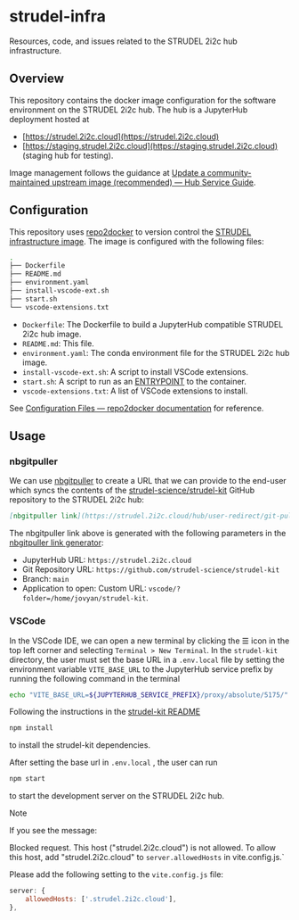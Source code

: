 # strudel-infra

Resources, code, and issues related to the STRUDEL 2i2c hub infrastructure.

## Overview

This repository contains the docker image configuration for the software environment on the STRUDEL 2i2c hub. The hub is a JupyterHub deployment hosted at

- [https://strudel.2i2c.cloud](https://strudel.2i2c.cloud)
- [https://staging.strudel.2i2c.cloud](https://staging.strudel.2i2c.cloud) (staging hub for testing).

Image management follows the guidance at [Update a community-maintained upstream image (recommended) — Hub Service Guide](https://docs.2i2c.org/admin/howto/environment/update-community-image/).

## Configuration

This repository uses [repo2docker](https://repo2docker.readthedocs.io/en/latest/index.html) to version control the [STRUDEL infrastructure image](https://quay.io/repository/strudel/infrastructure-image). The image is configured with the following files:

```bash
.
├── Dockerfile
├── README.md
├── environment.yaml
├── install-vscode-ext.sh
├── start.sh
└── vscode-extensions.txt
```

- `Dockerfile`: The Dockerfile to build a JupyterHub compatible STRUDEL 2i2c hub image.
- `README.md`: This file.
- `environment.yaml`: The conda environment file for the STRUDEL 2i2c hub image.
- `install-vscode-ext.sh`: A script to install VSCode extensions.
- `start.sh`: A script to run as an [ENTRYPOINT](https://docs.docker.com/engine/reference/builder/#entrypoint) to the container.
- `vscode-extensions.txt`: A list of VSCode extensions to install.

See [Configuration Files — repo2docker documentation](https://repo2docker.readthedocs.io/en/latest/config_files.html) for reference.

## Usage

### nbgitpuller

We can use [nbgitpuller](https://nbgitpuller.readthedocs.io/en/latest/) to create a URL that we can provide to the end-user which syncs the contents of the [strudel-science/strudel-kit](https://github.com/strudel-science/strudel-kit) GitHub repository to the STRUDEL 2i2c hub:

```markdown
[nbgitpuller link](https://strudel.2i2c.cloud/hub/user-redirect/git-pull?repo=https%3A%2F%2Fgithub.com%2Fstrudel-science%2Fstrudel-kit&urlpath=vscode%2F%3Ffolder%3D%2Fhome%2Fjovyan%2Fstrudel-kit&branch=main)
```

The nbgitpuller link above is generated with the following parameters in the [nbgitpuller link generator](https://nbgitpuller.readthedocs.io/en/latest/link.html):

- JupyterHub URL: `https://strudel.2i2c.cloud`
- Git Repository URL: `https://github.com/strudel-science/strudel-kit`
- Branch: `main`
- Application to open: Custom URL: `vscode/?folder=/home/jovyan/strudel-kit`.

### VSCode

In the VSCode IDE, we can open a new terminal by clicking the ☰ icon in the top left corner and selecting `Terminal > New Terminal`. In the `strudel-kit` directory, the user must set the base URL in a  `.env.local` file by setting the environment variable `VITE_BASE_URL` to the JupyterHub service prefix by running the following command in the terminal

```bash
echo "VITE_BASE_URL=${JUPYTERHUB_SERVICE_PREFIX}/proxy/absolute/5175/" > .env.local.
```

Following the instructions in the [strudel-kit README](https://github.com/strudel-science/strudel-kit/blob/main/README.md)

```bash
npm install
```

to install the strudel-kit dependencies.

After setting the base url in `.env.local` , the user can run

```bash
npm start
```

to start the development server on the STRUDEL 2i2c hub.

>[!note]
> If you see the message:
>
> Blocked request. This host ("strudel.2i2c.cloud") is not allowed. To allow this host, add "strudel.2i2c.cloud" to `server.allowedHosts` in vite.config.js.`
>
> Please add the following setting to the `vite.config.js` file:
>
> ```javascript
> server: {
>     allowedHosts: ['.strudel.2i2c.cloud'],
> },
> ```

